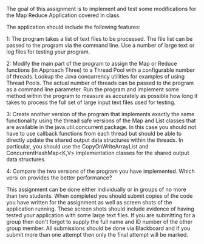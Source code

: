 The goal of this assignment is to implement and test some modifications for the Map Reduce Application covered in class.

The application should include the following features:

1: The program takes a list of text files to be processed. The file list can be passed to the program via the command line. Use a number of large text or log files for testing your program.

2: Modify the main part of the program to assign the Map or Reduce functions (in Approach Three) to a Thread Pool with a configurable number of threads. Lookup the Java concurrency utilities for examples of using Thread Pools. The actual number of threads can be passed to the program as a command line parameter. Run the program and implement some method within the program to measure as accurately as possible how long it takes to process the full set of large input text files used for testing.

3: Create another version of the program that implements exactly the same functionality using the thread safe versions of the Map and List classes that are available in the java.util.concurrent package. In this case you should not have to use callback functions from each thread but should be able to directly update the shared output data structures within the threads. In particular, you should use the CopyOnWriteArrayList<E> and ConcurrentHashMap<K,V> implementation classes for the shared output data structures.

4: Compare the two versions of the program you have implemented. Which versi    on provides the better performance?

This assignment can be done either individually or in groups of no more than two students. When completed you should submit copies of the code you have written for the assignment as well as screen shots of the application running. These screen shots should include evidence of having tested your application with some large text files. If you are submitting for a group then don't forgot to supply the full name and ID number of the other group member. All submissions should be done via Blackboard and if you submit more than one attempt then only the final attempt will be marked.